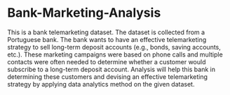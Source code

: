# Bank-Marketing-Analysis
This is a bank telemarketing dataset. The dataset is collected from
a Portuguese bank. The bank wants to have an effective telemarketing strategy to sell
long-term deposit accounts (e.g., bonds, saving accounts, etc.). These marketing
campaigns were based on phone calls and multiple contacts were often needed to
determine whether a customer would subscribe to a long-term deposit account. Analysis will help this bank in determining these customers and devising an effective
telemarketing strategy by applying data analytics method on the given dataset.
